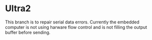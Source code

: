 # Ultra2
This branch is to repair serial data errors.  Currently the embedded computer is not using harware flow control and is not filling the output buffer before sending.
